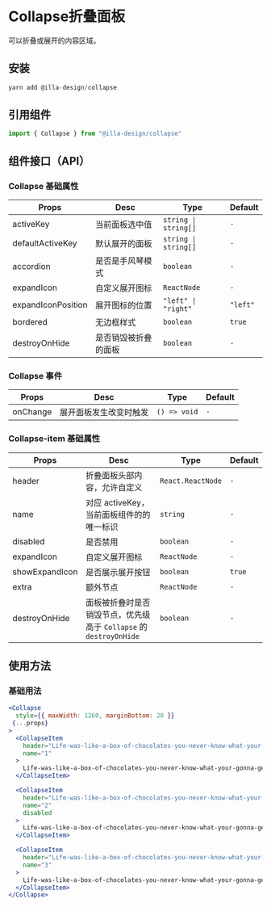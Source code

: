 # Collapse折叠面板

可以折叠或展开的内容区域。

## 安装

```jsx
yarn add @illa-design/collapse
```

## 引用组件

```jsx
import { Collapse } from "@illa-design/collapse"
```

## 组件接口（API）

### Collapse 基础属性

| Props              | Desc                 | Type                 | Default |
| ------------------ | -------------------- | -------------------- | ------- |
| activeKey          | 当前面板选中值       | `string \| string[]` | `-`     |
| defaultActiveKey   | 默认展开的面板       | `string \| string[]` | `-`     |
| accordion          | 是否是手风琴模式     | `boolean`            | `-`     |
| expandIcon         | 自定义展开图标       | `ReactNode`          | `-`     |
| expandIconPosition | 展开图标的位置       | `"left" \| "right"`   | `"left"`  |
| bordered           | 无边框样式           | `boolean`            | `true`  |
| destroyOnHide      | 是否销毁被折叠的面板 | `boolean`            | `-`     |

### Collapse 事件

| Props    | Desc                   | Type         | Default |
| -------- | ---------------------- | ------------ | ------- |
| onChange | 展开面板发生改变时触发 | `() => void` | `-`     |

### Collapse-item 基础属性

| Props          | Desc                                                         | Type              | Default |
| -------------- | ------------------------------------------------------------ | ----------------- | ------- |
| header         | 折叠面板头部内容，允许自定义                                 | `React.ReactNode` | `-`     |
| name           | 对应 activeKey，当前面板组件的的唯一标识                     | `string`          | `-`     |
| disabled       | 是否禁用                                                     | `boolean`         | `-`     |
| expandIcon     | 自定义展开图标                                               | `ReactNode`       | `-`     |
| showExpandIcon | 是否展示展开按钮                                             | `boolean`         | `true`  |
| extra          | 额外节点                                                     | `ReactNode`       | `-`     |
| destroyOnHide  | 面板被折叠时是否销毁节点，优先级高于 `Collapse` 的 `destroyOnHide` | `boolean`         | `-`     |

## 使用方法

### 基础用法

```jsx
<Collapse
  style={{ maxWidth: 1260, marginBottom: 20 }}
 {...props}
>
  <CollapseItem
    header="Life-was-like-a-box-of-chocolates-you-never-know-what-your-gonna-get"
    name="1"
  >
    Life-was-like-a-box-of-chocolates-you-never-know-what-your-gonna-get
  </CollapseItem>

  <CollapseItem
    header="Life-was-like-a-box-of-chocolates-you-never-know-what-your-gonna-get"
    name="2"
    disabled
  >
    Life-was-like-a-box-of-chocolates-you-never-know-what-your-gonna-get
  </CollapseItem>

  <CollapseItem
    header="Life-was-like-a-box-of-chocolates-you-never-know-what-your-gonna-get"
    name="3"
  >
    Life-was-like-a-box-of-chocolates-you-never-know-what-your-gonna-get
  </CollapseItem>
</Collapse>
```
